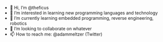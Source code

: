 - 👋 Hi, I’m @theficus
- 👀 I’m interested in learning new programming languages and technology
- 🌱 I’m currently learning embedded programming, reverse engineering, robotics
- 💞️ I’m looking to collaborate on whatever
- 📫 How to reach me: @adammeltzer (Twitter)

<!---
theficus/theficus is a ✨ special ✨ repository because its `README.md` (this file) appears on your GitHub profile.
You can click the Preview link to take a look at your changes.
--->
